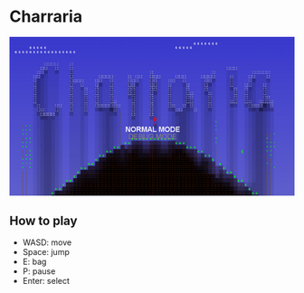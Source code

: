 # Charraria
![startup](./img/startup.jpg)

## How to play
- WASD: move
- Space: jump
- E: bag
- P: pause
- Enter: select

